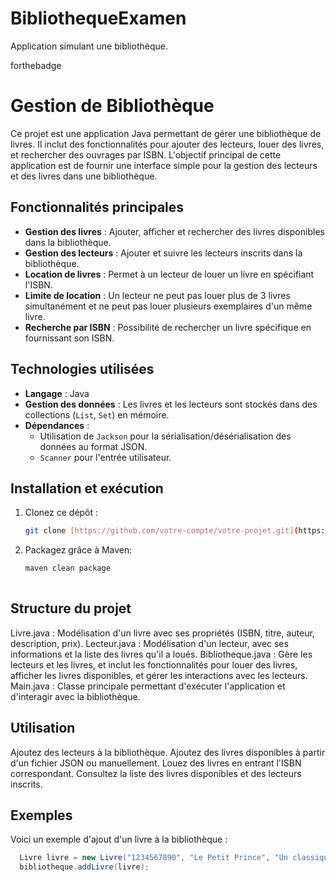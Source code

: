 # BibliothequeExamen
Application simulant une bibliothèque.

forthebadge

# Gestion de Bibliothèque

Ce projet est une application Java permettant de gérer une bibliothèque de livres. Il inclut des fonctionnalités pour ajouter des lecteurs, louer des livres, et rechercher des ouvrages par ISBN. L'objectif principal de cette application est de fournir une interface simple pour la gestion des lecteurs et des livres dans une bibliothèque.

## Fonctionnalités principales

- **Gestion des livres** : Ajouter, afficher et rechercher des livres disponibles dans la bibliothèque.
- **Gestion des lecteurs** : Ajouter et suivre les lecteurs inscrits dans la bibliothèque.
- **Location de livres** : Permet à un lecteur de louer un livre en spécifiant l'ISBN.
- **Limite de location** : Un lecteur ne peut pas louer plus de 3 livres simultanément et ne peut pas louer plusieurs exemplaires d'un même livre.
- **Recherche par ISBN** : Possibilité de rechercher un livre spécifique en fournissant son ISBN.

## Technologies utilisées

- **Langage** : Java
- **Gestion des données** : Les livres et les lecteurs sont stockés dans des collections (`List`, `Set`) en mémoire.
- **Dépendances** : 
  - Utilisation de `Jackson` pour la sérialisation/désérialisation des données au format JSON.
  - `Scanner` pour l'entrée utilisateur.

## Installation et exécution

1. Clonez ce dépôt :
   ```bash
   git clone [https://github.com/votre-compte/votre-projet.git](https://github.com/eloiseLBC/BibliothequeExamen.git)

2. Packagez grâce à Maven:
   ```bash
   maven clean package
  
## Structure du projet
Livre.java : Modélisation d'un livre avec ses propriétés (ISBN, titre, auteur, description, prix).
Lecteur.java : Modélisation d'un lecteur, avec ses informations et la liste des livres qu'il a loués.
Bibliotheque.java : Gère les lecteurs et les livres, et inclut les fonctionnalités pour louer des livres, afficher les livres disponibles, et gérer les interactions avec les lecteurs.
Main.java : Classe principale permettant d'exécuter l'application et d'interagir avec la bibliothèque.

## Utilisation
Ajoutez des lecteurs à la bibliothèque.
Ajoutez des livres disponibles à partir d'un fichier JSON ou manuellement.
Louez des livres en entrant l'ISBN correspondant.
Consultez la liste des livres disponibles et des lecteurs inscrits.

## Exemples
Voici un exemple d'ajout d'un livre à la bibliothèque :
```java
  Livre livre = new Livre("1234567890", "Le Petit Prince", "Un classique de la littérature", "Antoine de Saint-Exupéry", 15.99);
  bibliotheque.addLivre(livre);
